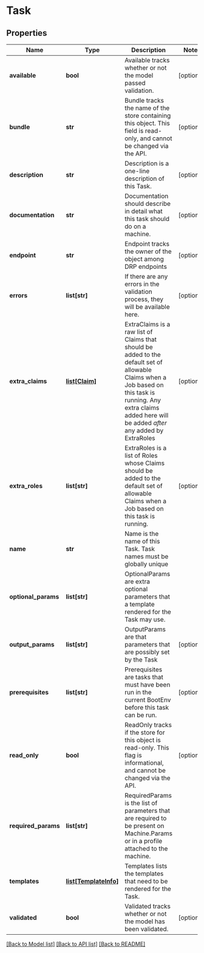 # Task

## Properties
Name | Type | Description | Notes
------------ | ------------- | ------------- | -------------
**available** | **bool** | Available tracks whether or not the model passed validation. | [optional] 
**bundle** | **str** | Bundle tracks the name of the store containing this object. This field is read-only, and cannot be changed via the API. | [optional] 
**description** | **str** | Description is a one-line description of this Task. | [optional] 
**documentation** | **str** | Documentation should describe in detail what this task should do on a machine. | [optional] 
**endpoint** | **str** | Endpoint tracks the owner of the object among DRP endpoints | [optional] 
**errors** | **list[str]** | If there are any errors in the validation process, they will be available here. | [optional] 
**extra_claims** | [**list[Claim]**](Claim.md) | ExtraClaims is a raw list of Claims that should be added to the default set of allowable Claims when a Job based on this task is running. Any extra claims added here will be added _after_ any added by ExtraRoles | [optional] 
**extra_roles** | **list[str]** | ExtraRoles is a list of Roles whose Claims should be added to the default set of allowable Claims when a Job based on this task is running. | [optional] 
**name** | **str** | Name is the name of this Task.  Task names must be globally unique | 
**optional_params** | **list[str]** | OptionalParams are extra optional parameters that a template rendered for the Task may use. | 
**output_params** | **list[str]** | OutputParams are that parameters that are possibly set by the Task | [optional] 
**prerequisites** | **list[str]** | Prerequisites are tasks that must have been run in the current BootEnv before this task can be run. | [optional] 
**read_only** | **bool** | ReadOnly tracks if the store for this object is read-only. This flag is informational, and cannot be changed via the API. | [optional] 
**required_params** | **list[str]** | RequiredParams is the list of parameters that are required to be present on Machine.Params or in a profile attached to the machine. | 
**templates** | [**list[TemplateInfo]**](TemplateInfo.md) | Templates lists the templates that need to be rendered for the Task. | 
**validated** | **bool** | Validated tracks whether or not the model has been validated. | [optional] 

[[Back to Model list]](../README.md#documentation-for-models) [[Back to API list]](../README.md#documentation-for-api-endpoints) [[Back to README]](../README.md)


